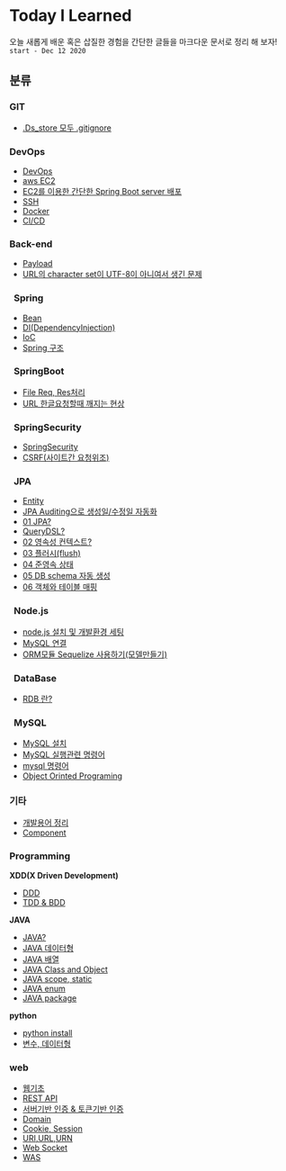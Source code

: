 # Today I Learned
오늘 새롭게 배운 혹은 삽질한 경험을 간단한 글들을 마크다운 문서로 정리 해 보자! `start - Dec 12 2020`  
## 분류
### GIT
- [.Ds_store 모두 .gitignore](/Git/ds-store-ignore.md)

### DevOps
- [DevOps](/DevOps/DevOps.md)
- [aws EC2](/DevOps/awsEC2.md)
- [EC2를 이용한 간단한 Spring Boot server 배포](/DevOps/simple-spring-boot-aws.md)
- [SSH](/DevOps/ssh.md)
- [Docker](/DevOps/Docker.md)
- [CI/CD](/DevOps/CI-CD.md)

### Back-end
- [Payload](/BE/payload.md)
- [URL의 character set이 UTF-8이 아니여서 생긴 문제](/BE/Spring/URL-utf-8-problem.md)
### &nbsp; Spring 
- [Bean](/BE/Spring/Bean.md)
- [DI(DependencyInjection)](/BE/Spring/DI(Dependency-Injection).md)
- [IoC](/BE/Spring/IOC(Inversion-Of-Control).md)
- [Spring 구조](/BE/Spring/DTO,DAO,Entity-class.md)
### &nbsp; SpringBoot  
- [File Req, Res처리](/BE/Spring/SpringBoot/SpringBootFile-req-res-prosessing.md)
- [URL 한글요청할때 깨지는 현상](/BE/Spring/SpringBoot/KoreanGarbled.md)
### &nbsp; SpringSecurity
- [SpringSecurity](/BE/Spring/SpringSecurity/spring-security.md)
- [CSRF(사이트간 요청위조)](/BE/Spring/SpringSecurity/CSRF.md)
### &nbsp; JPA
- [Entity](/BE/Spring/JPA/Entity.md)
- [JPA Auditing으로 생성일/수정일 자동화](/BE/Spring/JPA/Auditing.md)
- [01 JPA?](BE/Spring/JPA/01-JPA.md)
- [QueryDSL?](/BE/Spring/JPA/QueryDSL.md)
- [02 영속성 컨텍스트?](BE/Spring/JPA/02-PersistenceContext.md)
- [03 플러시(flush)](BE/Spring/JPA/03-flush.md)
- [04 준영속 상태](BE/Spring/JPA/04-detached.md)
- [05 DB schema 자동 생성](BE/Spring/JPA/05-DB-schema-auto-create.md)
- [06 객체와 테이블 매핑](BE/Spring/JPA/06-object-table-mapping.md)
### &nbsp; Node.js
- [node.js 설치 및 개발환경 세팅](/BE/NodeJS/how-to-install-nodeJs.md)
- [MySQL 연결](/BE/NodeJS/Connect-MySql.md)
- [ORM모듈 Sequelize 사용하기(모델만들기)](/BE/NodeJS/sequelize.md)
### &nbsp; DataBase
- [RDB 란?](/DataBase/relational-database.md)
### &nbsp; MySQL
- [MySQL 설치](/DataBase/MySQL/how-to-install-mysql.md)
- [MySQL 실행관련 명령어](/DataBase/MySQL/mysql-run-command.md)
- [mysql 명령어](/DataBase/MySQL/mysql-command.md)
- [Object Orinted Programing](/Programming/OOP.md)

### 기타
- [개발용어 정리](/ETC/dev-terminology.md)
- [Component](/ETC/component.md)
### Programming
**XDD(X Driven Development)**
- [DDD](/Programming/DDD.md)
- [TDD & BDD](/Programming/TDD-BDD.md)

**JAVA**
- [JAVA?](/Programming/JAVA/01-java.md)
- [JAVA 데이터형](/Programming/JAVA/02-java-Data-type.md)
- [JAVA 배열](/Programming/JAVA/03-array.md)
- [JAVA Class and Object](/Programming/JAVA/04-class-and-object.md)
- [JAVA scope, static](/Programming/JAVA/05-scope-static.md)
- [JAVA enum](/Programming/JAVA/06-enum.md)
- [JAVA package](/Programming/JAVA/07-package.md)  

**python**
- [python install](/Programming/Python/how-to-install-python.md)
- [변수, 데이터형](/Programming/Python/ariables-and-data-type.md)

### web
- [웹기초](/web/web-foundation.md)
- [REST API](/web/RESTAPI.md)
- [서버기반 인증 & 토큰기반 인증](/web/tokenAuth-serverAuth.md)
- [Domain](/web/domain.md)
- [Cookie, Session](/web/cookie-and-session.md)
- [URI,URL,URN](/web/URI-URL-URN.md)
- [Web Socket](/web/web-socket.md)
- [WAS](/web/was.md)